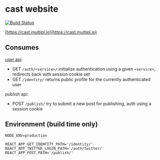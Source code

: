# cast website
[![Build Status](https://travis-ci.org/multiplio/cast-website.svg?branch=master)](https://travis-ci.org/multiplio/cast-website)

[https://cast.multipl.io](https://cast.multipl.io)

## Consumes

[user api](https://github.com/multiplio/user):
- GET ```/auth/<service>/``` initialize authentication using a given
  ```<service>```, redirects back with session cookie set
- GET ```/identity/``` returns public profile for the currently
  authenticated user

publish api:
- POST ```/publish/``` try to submit a new post for publishing, auth
  using a session cookie

## Environment (build time only)

```
NODE_ENV=production

REACT_APP_GET_IDENTITY_PATH='/identity/'
REACT_APP_TWITTER_LOGIN_PATH='/auth/twitter/'
REACT_APP_POST_PATH='/publish/'
```

